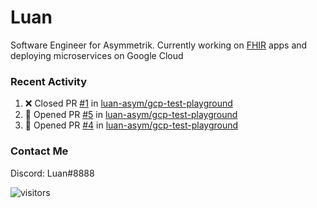 # Luan

Software Engineer for Asymmetrik. Currently working on [FHIR](https://hl7.org/FHIR/) apps and deploying microservices on Google Cloud

### Recent Activity

<!--START_SECTION:activity-->
1. ❌ Closed PR [#1](https://github.com/luan-asym/gcp-test-playground/pull/1) in [luan-asym/gcp-test-playground](https://github.com/luan-asym/gcp-test-playground)
2. 💪 Opened PR [#5](https://github.com/luan-asym/gcp-test-playground/pull/5) in [luan-asym/gcp-test-playground](https://github.com/luan-asym/gcp-test-playground)
3. 💪 Opened PR [#4](https://github.com/luan-asym/gcp-test-playground/pull/4) in [luan-asym/gcp-test-playground](https://github.com/luan-asym/gcp-test-playground)
<!--END_SECTION:activity-->

### Contact Me

Discord: Luan#8888

![visitors](https://visitor-badge.glitch.me/badge?page_id=luan-asym.visitor-badge)

